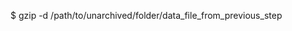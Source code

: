 <!-- post: database-backups_redis -->


$ gzip -d /path/to/unarchived/folder/data_file_from_previous_step
